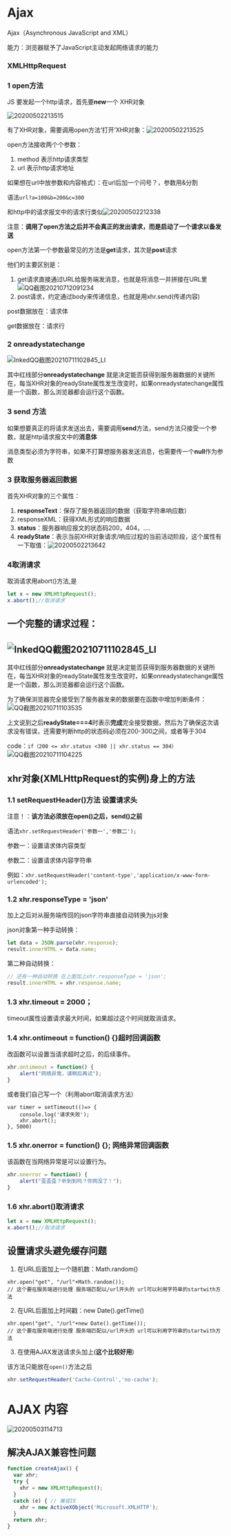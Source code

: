 # Ajax

Ajax（Asynchronous JavaScript and XML）

能力：浏览器赋予了JavaScript主动发起网络请求的能力

### XMLHttpRequest

### 1 open方法



JS 要发起一个http请求，首先要**new**一个 XHR对象

![20200502213515](../../前端图片/Ajax/20200502213515.png)

有了XHR对象，需要调用open方法‘打开’XHR对象：![20200502213525](../../前端图片/Ajax/20200502213525.png)

open方法接收两个个参数：

1. method 表示http请求类型
2. url 表示http请求地址

如果想在url中放参数和内容格式）：在url后加一个问号？，参数用&分割

语法`url?a=100&b=200&c=300`

和http中的请求报文中的请求行类似![20200502212338](../../前端图片/http协议/20200502212338.png)

注意：**调用了open方法之后并不会真正的发出请求，而是启动了一个请求以备发送**

open方法第一个参数最常见的方法是**get**请求，其次是**post**请求

他们的主要区别是：

1. get请求直接通过URL给服务端发消息，也就是将消息一并拼接在URL里![QQ截图20210712091234](../../前端图片/Ajax/QQ截图20210712091234.png)
2. post请求，约定通过body来传递信息，也就是用xhr.send(传递内容)

post数据放在：请求体

get数据放在：请求行





### 2 onreadystatechange

![InkedQQ截图20210711102845_LI](../../前端图片/Ajax/InkedQQ截图20210711102845_LI.jpg)

其中红线部分**onreadystatechange** 就是决定能否获得到服务器数据的关键所在，每当XHR对象的readyState属性发生改变时，如果onreadystatechange属性是一个函数，那么浏览器都会运行这个函数。

### 3 send 方法

如果想要真正的将请求发送出去，需要调用**send**方法，send方法只接受一个参数，就是http请求报文中的**消息体**

消息类型必须为字符串，如果不打算想服务器发送消息，也需要传一个**null**作为参数



### 3 获取服务器返回数据

首先XHR对象的三个属性：

1. **responseText**：保存了服务器返回的数据（获取字符串响应数）
2. responseXML：获得XML形式的响应数据
3. **status**：服务器响应报文的状态码200，404，....
4. **readyState**：表示当前XHR对象请求/响应过程的当前活动阶段，这个属性有一下取值：![20200502213642](../../前端图片/Ajax/20200502213642.png)

### 4取消请求

取消请求用abort()方法,是

```javascript
let x = new XMLHttpRequest();
x.abort();//取消请求
```





##  一个完整的请求过程：

##  ![InkedQQ截图20210711102845_LI](../../前端图片/Ajax/InkedQQ截图20210711102845_LI.jpg)

其中红线部分**onreadystatechange** 就是决定能否获得到服务器数据的关键所在，每当XHR对象的readyState属性发生改变时，如果onreadystatechange属性是一个函数，那么浏览器都会运行这个函数。

为了确保浏览器完全接受到了服务器发来的数据要在函数中增加判断条件：![QQ截图20210711103535](../../前端图片/Ajax/QQ截图20210711103535.png)

上文说到之后**readyState===4**时表示**完成**完全接受数据，然后为了确保这次请求没有错误，还需要判断http的状态码必须在200-300之间，或者等于304

code：`if（200 <= xhr.status <300 || xhr.status == 304）`![QQ截图20210711104225](../../前端图片/Ajax/QQ截图20210711104225.png)



## xhr对象(XMLHttpRequest的实例)身上的方法

### 1.1 setRequestHeader()方法 设置请求头

注意！：**该方法必须放在open()之后，send()之前**

语法`xhr.setRequestHeader('参数一','参数二');`

参数一：设置请求体内容类型

参数二：设置请求体内容字符串

例如：`xhr.setRequestHeader('content-type','application/x-www-form-urlencoded');`

### 1.2 xhr.responseType = 'json'

加上之后对从服务端传回的json字符串直接自动转换为js对象

json对象第一种手动转换：

```javascript
let data = JSON.parse(xhr.response);
result.innerHTML = data.name;
```



第二种自动转换：

```javascript
// 还有一种自动转换 在上面加上xhr.responseType = 'json';
result.innerHTML = xhr.response.name;
```

### 1.3 xhr.timeout = 2000；

timeout属性设置请求最大时间，如果超过这个时间就取消请求。



### 1.4 xhr.ontimeout = function() {}超时回调函数

改函数可以设置当请求超时之后，的后续事件。

```javascript
xhr.ontimeout = function() {
    alert("网络异常，请稍后再试");
}
```

或者我们自己写一个（利用abort取消请求方法）

```
var timer = setTimeout(()=> {
	console.log('请求失败');
	xhr.abort();
}, 5000)
```



### 1.5 xhr.onerror = function() {}; 网络异常回调函数

该函数在当网络异常是可以设置行为。

```javascript
xhr.onerror = function() {
    alert("歪歪歪？听到到吗？你网没了！");
}
```



### 1.6 xhr.abort()取消请求

```js
let x = new XMLHttpRequest();
x.abort();//取消请求
```





## 设置请求头避免缓存问题

1. 在URL后面加上一个随机数：Math.random()

```JS
xhr.open("get", "/url"+Math.random());
// 这个要在服务端进行处理 服务端匹配以/url开头的 url可以利用字符串的startwith方法
```



2. 在URL后面加上时间戳：new Date().getTime()

```
xhr.open("get", "/url"+new Date().getTime());
// 这个要在服务端进行处理 服务端匹配以/url开头的 url可以利用字符串的startwith方法
```



3. 在使用AJAX发送请求头加上(**这个比较好用**)

该方法只能放在`open()`方法之后

````js
xhr.setRequestHeader('Cache-Control','no-cache');
````







# AJAX 内容



![20200503114713](../../前端图片/Ajax/20200503114713.png)



## 解决AJAX兼容性问题

```js
function createAjax() {
  var xhr;
  try {
    xhr = new XMLHttpRequest();
  }
  catch (e) { // 兼容IE
    xhr = new ActiveXObject('Microsoft.XMLHTTP');
  }
  return xhr;
}
```

